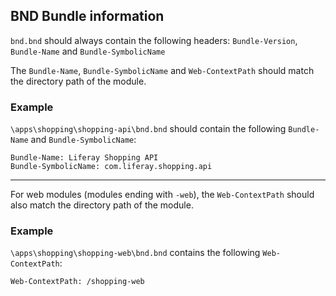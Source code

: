 ## **BND Bundle information**

```bnd.bnd``` should always contain the following headers:
```Bundle-Version```, ```Bundle-Name``` and
```Bundle-SymbolicName```

The ```Bundle-Name```, ```Bundle-SymbolicName``` and
```Web-ContextPath``` should match the directory path of the module.

### **Example**

```\apps\shopping\shopping-api\bnd.bnd``` should contain the
following ```Bundle-Name``` and ```Bundle-SymbolicName```:

    Bundle-Name: Liferay Shopping API
    Bundle-SymbolicName: com.liferay.shopping.api

---

For web modules (modules ending with ```-web```), the
```Web-ContextPath``` should also match the directory path of the module.

### **Example**

```\apps\shopping\shopping-web\bnd.bnd``` contains the following
```Web-ContextPath```:

    Web-ContextPath: /shopping-web